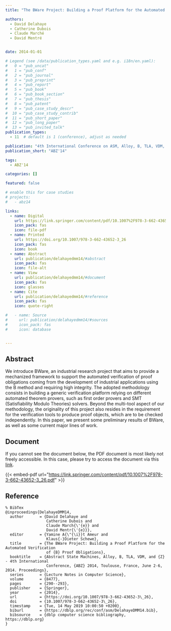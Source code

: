 ```yaml
---
title: "The BWare Project: Building a Proof Platform for the Automated Verification of B Proof Obligations"

authors:
  - David Delahaye
  - Catherine Dubois
  - Claude Marché
  - David Mentré


date: 2014-01-01

# Legend (see /data/publication_types.yaml and e.g. i18n/en.yaml): 
#   0 = "pub_uncat"
#   1 = "pub_conf"
#   2 = "pub_journal"
#   3 = "pub_preprint"
#   4 = "pub_report"
#   5 = "pub_book"
#   6 = "pub_book_section"
#   7 = "pub_thesis"
#   8 = "pub_patent"
#   9 = "pub_case_study_descr"
#  10 = "pub_case_study_contrib"
#  11 = "pub_short_paper"
#  12 = "pub_long_paper"
#  13 = "pub_invited_talk"
publication_types:
  - 11  # default is 1 (conference), adjust as needed

publication: "4th International Conference on ASM, Alloy, B, TLA, VDM, and Z (ABZ'14)"
publication_short: "ABZ'14"

tags:
  - ABZ'14

categories: []

featured: false

# enable this for case studies
# projects:
#   - abz14

links:
  - name: Digital
    url: https://link.springer.com/content/pdf/10.1007%2F978-3-662-43652-3_26.pdf
    icon_pack: fas
    icon: file-pdf
  - name: Printed
    url: https://doi.org/10.1007/978-3-662-43652-3_26
    icon_pack: fas
    icon: book
  - name: Abstract
    url: publication/delahayedmm14/#abstract
    icon_pack: fas
    icon: file-alt
  - name: View
    url: publication/delahayedmm14/#document
    icon_pack: fas
    icon: glasses
  - name: Cite
    url: publication/delahayedmm14/#reference
    icon_pack: fas
    icon: quote-right

#   - name: Source
#     url: publication/delahayedmm14/#sources
#     icon_pack: fas
#     icon: database


---
```


## Abstract

We introduce BWare, an industrial research project that aims to provide a mechanized framework to support the automated verification of proof obligations coming from the development of industrial applications using the B method and requiring high integrity. The adopted methodology consists in building a generic verification platform relying on different automated theorem provers, such as first order provers and SMT (Satisfiability Modulo Theories) solvers. Beyond the multi-tool aspect of our methodology, the originality of this project also resides in the requirement for the verification tools to produce proof objects, which are to be checked independently. In this paper, we present some preliminary results of BWare, as well as some current major lines of work.

## Document

If you cannot see the document below, the PDF document is most likely not freely accessible. In this case, please try to access the document via this <a href="https://link.springer.com/content/pdf/10.1007%2F978-3-662-43652-3_26.pdf">link</a>.

{{< embed-pdf url="https://link.springer.com/content/pdf/10.1007%2F978-3-662-43652-3_26.pdf" >}}

## Reference

```
% BibTex
@inproceedings{DelahayeDMM14,
  author       = {David Delahaye and
                  Catherine Dubois and
                  Claude March{\'{e}} and
                  David Mentr{\'{e}}},
  editor       = {Yamine A{\"{\i}}t Ameur and
                  Klaus{-}Dieter Schewe},
  title        = {The BWare Project: Building a Proof Platform for the Automated Verification
                  of {B} Proof Obligations},
  booktitle    = {Abstract State Machines, Alloy, B, TLA, VDM, and {Z} - 4th International
                  Conference, {ABZ} 2014, Toulouse, France, June 2-6, 2014. Proceedings},
  series       = {Lecture Notes in Computer Science},
  volume       = {8477},
  pages        = {290--293},
  publisher    = {Springer},
  year         = {2014},
  url          = {https://doi.org/10.1007/978-3-662-43652-3\_26},
  doi          = {10.1007/978-3-662-43652-3\_26},
  timestamp    = {Tue, 14 May 2019 10:00:50 +0200},
  biburl       = {https://dblp.org/rec/conf/asm/DelahayeDMM14.bib},
  bibsource    = {dblp computer science bibliography, https://dblp.org}
}


```

<!-- # add information for case study papers (if available)
## Sources

- **Used formal method:**
  [ASM](/method/asm)
- **Resources and tools:**
  Asmeta

For more information, please contact the <a href ="mailto:silvia.bonfanti@unibg.it;arcaini@nii.ac.jp;angelo.gargantini@unibg.it;scandurra@unibg.it;elvinia.riccobene@unimi.it">authors</a>-->

